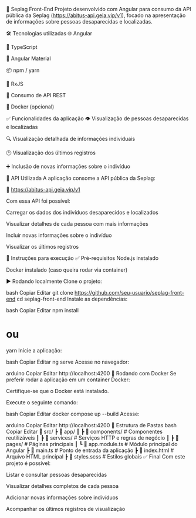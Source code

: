 📘 Seplag Front-End
Projeto desenvolvido com Angular para consumo da API pública da Seplag (https://abitus-api.geia.vip/v1), focado na apresentação de informações sobre pessoas desaparecidas e localizadas.

🛠 Tecnologias utilizadas
🌐 Angular

🔧 TypeScript

🎨 Angular Material

📦 npm / yarn

🧪 RxJS

📡 Consumo de API REST

🐳 Docker (opcional)

✅ Funcionalidades da aplicação
👁️ Visualização de pessoas desaparecidas e localizadas

🔍 Visualização detalhada de informações individuais

🕒 Visualização dos últimos registros

➕ Inclusão de novas informações sobre o indivíduo

📡 API Utilizada
A aplicação consome a API pública da Seplag:

🔗 https://abitus-api.geia.vip/v1

Com essa API foi possível:

Carregar os dados dos indivíduos desaparecidos e localizados

Visualizar detalhes de cada pessoa com mais informações

Incluir novas informações sobre o indivíduo

Visualizar os últimos registros

🚀 Instruções para execução
✅ Pré-requisitos
Node.js instalado

Docker instalado (caso queira rodar via container)

▶️ Rodando localmente
Clone o projeto:

bash
Copiar
Editar
git clone https://github.com/seu-usuario/seplag-front-end
cd seplag-front-end
Instale as dependências:

bash
Copiar
Editar
npm install
# ou
yarn
Inicie a aplicação:

bash
Copiar
Editar
ng serve
Acesse no navegador:

arduino
Copiar
Editar
http://localhost:4200
🐳 Rodando com Docker
Se preferir rodar a aplicação em um container Docker:

Certifique-se que o Docker está instalado.

Execute o seguinte comando:

bash
Copiar
Editar
docker compose up --build
Acesse:

arduino
Copiar
Editar
http://localhost:4200
📁 Estrutura de Pastas
bash
Copiar
Editar
📁 src/
 ┣ 📁 app/
 ┃ ┣ 📁 components/       # Componentes reutilizáveis
 ┃ ┣ 📁 services/         # Serviços HTTP e regras de negócio
 ┃ ┣ 📁 pages/            # Páginas principais
 ┃ ┗ 📄 app.module.ts     # Módulo principal do Angular
┣ 📄 main.ts              # Ponto de entrada da aplicação
┣ 📄 index.html           # Arquivo HTML principal
┣ 📄 styles.scss          # Estilos globais
✅ Final
Com este projeto é possível:

Listar e consultar pessoas desaparecidas

Visualizar detalhes completos de cada pessoa

Adicionar novas informações sobre indivíduos

Acompanhar os últimos registros de visualização
